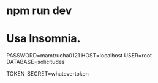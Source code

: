 # npm run dev
# Usa Insomnia.


PASSWORD=mamtrucha0121 
HOST=localhost
USER=root
DATABASE=solicitudes

TOKEN_SECRET=whatevertoken
